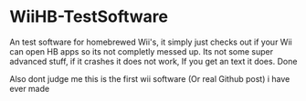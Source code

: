 # WiiHB-TestSoftware
An test software for homebrewed Wii's, it simply just checks out if your Wii can open HB apps so its not completly messed up. Its not some super advanced stuff, if it crashes it does not work, If you get an text it does. Done

Also dont judge me this is the first wii software (Or real Github post) i have ever made
